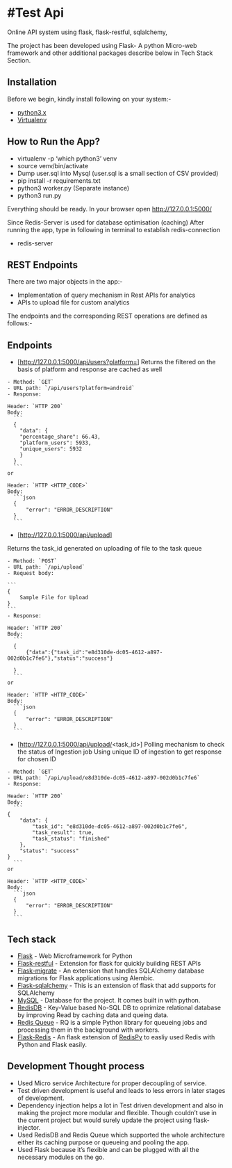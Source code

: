 #Test Api
=============

Online API system using flask, flask-restful, sqlalchemy,

The project has been developed using Flask- A python Micro-web framework
and other additional packages describe below in Tech Stack Section.



Installation
------------

Before we begin, kindly install following on your system:-

-   [python3.x](http://www.python.org)
-   [Virtualenv](https://virtualenv.pypa.io/en/stable/)

How to Run the App?
-------------------

-   virtualenv -p ‘which python3’ venv
-   source venv/bin/activate
-   Dump user.sql into Mysql (user.sql is a small section of CSV provided)
-   pip install -r requirements.txt
-   python3 worker.py (Separate instance)
-   python3 run.py

Everything should be ready. In your browser open
<http://127.0.0.1:5000/>

Since Redis-Server is used for database optimisation (caching)
After running the app, type in following in terminal to establish
redis-connection

- redis-server

REST Endpoints
--------------

There are two major objects in the app:-

-   Implementation of query mechanism in Rest APIs for analytics
-   APIs to upload file for custom analytics

The endpoints and the corresponding REST operations are defined as
follows:-

Endpoints
--------------------

 -   [http://127.0.0.1:5000/api/users?platform=<platform>]
     Returns the filtered on the basis of platform and response are cached as well
    

    - Method: `GET`
    - URL path: `/api/users?platform=android`
    - Response:
    
    Header: `HTTP 200`
    Body:
      ```
      {
        "data": {
        "percentage_share": 66.43,
        "platform_users": 5933,
        "unique_users": 5932
        }
      }
      ```
    or

    Header: `HTTP <HTTP_CODE>`
    Body:
      ```json
      {
          "error": "ERROR_DESCRIPTION"
      }
      ```

 -   [http://127.0.0.1:5000/api/upload]
 
   Returns the task_id generated on uploading of file to the task queue 
   
    - Method: `POST`
    - URL path: `/api/upload`
    - Request body:

    ```
    {
        Sample File for Upload
    }
    ```
    - Response:

    Header: `HTTP 200`
    Body:
      ```  
      {
          {"data":{"task_id":"e8d310de-dc05-4612-a897-002d0b1c7fe6"},"status":"success"}

      }
      ```
    or

    Header: `HTTP <HTTP_CODE>`
    Body:
      ```json
      {
          "error": "ERROR_DESCRIPTION"
      }
      ```

 -   [http://127.0.0.1:5000/api/upload/<task_id>]
    Polling mechanism to check the status of Ingestion job
    Using unique ID of ingestion to get response for chosen ID
    
   
    - Method: `GET`
    - URL path: `/api/upload/e8d310de-dc05-4612-a897-002d0b1c7fe6`
    - Response:

    Header: `HTTP 200`
    Body:
      ```
    {
        "data": {
            "task_id": "e8d310de-dc05-4612-a897-002d0b1c7fe6",
            "task_result": true,
            "task_status": "finished"
        },
        "status": "success"
    }
      ```
    or

    Header: `HTTP <HTTP_CODE>`
    Body:
      ```json
      {
          "error": "ERROR_DESCRIPTION"
      }
      ```

Tech stack
----------

-   [Flask](http://flask.pocoo.org/) - Web Microframework for Python
-   [Flask-restful](https://flask-restful.readthedocs.io/en/latest/) -
    Extension for flask for quickly building REST APIs
-   [Flask-migrate](https://flask-migrate.readthedocs.io/en/latest/) -
    An extension that handles SQLAlchemy database migrations for Flask
    applications using Alembic.
-   [Flask-sqlalchemy](http://flask-sqlalchemy.pocoo.org/) - This is an
    extension of flask that add supports for SQLAlchemy
-   [MySQL](https://www.mysql.com) - Database for the 
    project. It comes built in with python.
-   [RedisDB](https://redis.io/) - Key-Value based No-SQL DB to oprimize relational
    database by improving Read by caching data and queing data.
-   [Redis Queue](http://python-rq.org/) - RQ is a simple Python library for queueing jobs and processing them in the background with       workers.
-   [Flask-Redis](https://github.com/underyx/flask-redis) - An flask extension of [RedisPy](http://redis-py.readthedocs.io/en/latest/)
    to easliy used Redis with Python and Flask easily.

Development Thought process
---------------------------

-   Used Micro service Architecture for proper decoupling of service.
-   Test driven development is useful and leads to less errors in later
    stages of development.
-   Dependency injection helps a lot in Test driven development and also
    in making the project more modular and flexible. Though couldn’t use
    in the current project but would surely update the project using
    flask-injector.
-   Used RedisDB and Redis Queue which supported the whole architecture
    either its caching purpose or queueing and pooling the app.
-   Used Flask because it’s flexible and can be plugged with all the
    necessary modules on the go.

